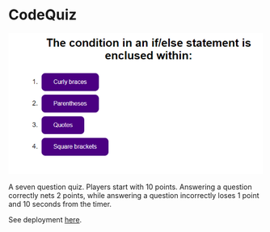 # CodeQuiz

![Sample view.](./assets/images/sample.png)

A seven question quiz. Players start with 10 points. Answering a question correctly nets 2 points, while answering a question incorrectly loses 1 point and 10 seconds from the timer.

See deployment [here](https://jareddaniel95.github.io/CodeQuiz/).